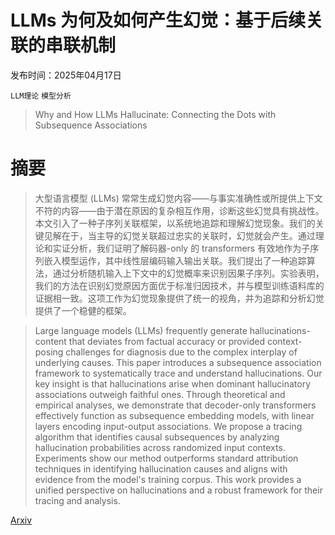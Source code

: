 # LLMs 为何及如何产生幻觉：基于后续关联的串联机制

发布时间：2025年04月17日

`LLM理论` `模型分析`

> Why and How LLMs Hallucinate: Connecting the Dots with Subsequence Associations

# 摘要

> 大型语言模型 (LLMs) 常常生成幻觉内容——与事实准确性或所提供上下文不符的内容——由于潜在原因的复杂相互作用，诊断这些幻觉具有挑战性。本文引入了一种子序列关联框架，以系统地追踪和理解幻觉现象。我们的关键见解在于，当主导的幻觉关联超过忠实的关联时，幻觉就会产生。通过理论和实证分析，我们证明了解码器-only 的 transformers 有效地作为子序列嵌入模型运作，其中线性层编码输入输出关联。我们提出了一种追踪算法，通过分析随机输入上下文中的幻觉概率来识别因果子序列。实验表明，我们的方法在识别幻觉原因方面优于标准归因技术，并与模型训练语料库的证据相一致。这项工作为幻觉现象提供了统一的视角，并为追踪和分析幻觉提供了一个稳健的框架。

> Large language models (LLMs) frequently generate hallucinations-content that deviates from factual accuracy or provided context-posing challenges for diagnosis due to the complex interplay of underlying causes. This paper introduces a subsequence association framework to systematically trace and understand hallucinations. Our key insight is that hallucinations arise when dominant hallucinatory associations outweigh faithful ones. Through theoretical and empirical analyses, we demonstrate that decoder-only transformers effectively function as subsequence embedding models, with linear layers encoding input-output associations. We propose a tracing algorithm that identifies causal subsequences by analyzing hallucination probabilities across randomized input contexts. Experiments show our method outperforms standard attribution techniques in identifying hallucination causes and aligns with evidence from the model's training corpus. This work provides a unified perspective on hallucinations and a robust framework for their tracing and analysis.

[Arxiv](https://arxiv.org/abs/2504.12691)